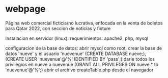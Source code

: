 # webpage
Página web comercial ficticia/no lucrativa, enfocada en la venta de boletos para Qatar 2022, con seccion de noticias y fixture

Instalacion en servidor (linux):
requerimientos: apache2, php, mysql

configuracion de la base de datos:
abrir mysql como root, crear la base de datos 'nueve' y el usuario 'nuevenue'
(CREATE DATABASE nueve;), (CREATE USER 'nuevenue'@'%' IDENTIFIED BY 'pass';)
darle todos los privilegios en nueve a nuevenue (GRANT ALL PRIVILEGES ON nueve.* to 'nuevenue'@'%';)
abrir el archivo createTable.php desde el navegador
